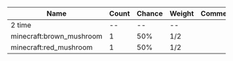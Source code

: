 | Name                     | Count | Chance | Weight | Comment |
| ------------------------ | ----- | ------ | ------ | ------- |
| 2 time                   |    -- |     -- |     -- |         |
| minecraft:brown_mushroom |     1 |    50% |    1/2 |         |
| minecraft:red_mushroom   |     1 |    50% |    1/2 |         |
